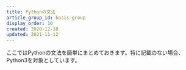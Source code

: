 ```yaml
---
title: Pythonの文法
article_group_id: basis-group
display_order: 10
created: 2020-12-10
updated: 2021-11-12
---
```

ここではPythonの文法を簡単にまとめておきます。特に記載のない場合、Python3を対象としています。
